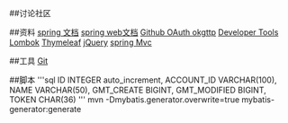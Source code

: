 ##讨论社区

##资料
[spring 文档](https://spring.io/guides)
[spring web文档](https://spring.io/guides/gs/serving-web-content/)
[Github OAuth ](https://developer.github.com/apps/building-oauth-apps/creating-an-oauth-app/)
[okgttp](https://square.github.io/okhttp/)
[Developer Tools](https://docs.spring.io/spring-boot/docs/2.0.0.RC1/reference/htmlsingle/#using-boot-devtools)
[Lombok](https://projectlombok.org/)
[Thymeleaf](https://www.thymeleaf.org/doc/tutorials/3.0/usingthymeleaf.html#setting-attribute-values)
[jQuery](https://jquery.com)
[spring Mvc](https://docs.spring.io/spring/docs/5.0.3.RELEASE/spring-framework-reference/web.html#mvc-handlermapping-interceptor)

##工具
[Git](https://www.git-scm.com/download/)

##脚本
'''sql
    ID           INTEGER auto_increment,
    ACCOUNT_ID   VARCHAR(100),
    NAME         VARCHAR(50),
    GMT_CREATE   BIGINT,
    GMT_MODIFIED BIGINT,
    TOKEN        CHAR(36)
'''
mvn -Dmybatis.generator.overwrite=true mybatis-generator:generate
